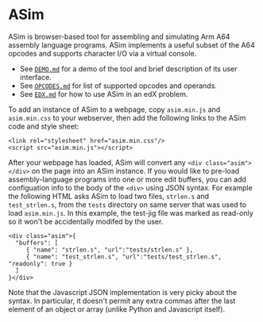 # ASim

ASim is browser-based tool for assembling and simulating Arm A64
assembly language programs.  ASim implements a useful subset of the
A64 opcodes and supports character I/O via a virtual console.

* See <a href="https://github.com/computation-structures/asim/blob/main/DEMO.md" target="_blank">`DEMO.md`</a> for a demo of the tool and brief description of its user interface.
* See <a href="https://github.com/computation-structures/asim/blob/main/OPCODES.md" target="_blank">`OPCODES.md`</a> for list of supported opcodes and operands.
* See <a href="https://github.com/computation-structures/asim/blob/main/DEMO.md" target="_blank">`EDX.md`</a> for how to use ASim in an edX problem.

To add an instance of ASim to a webpage, copy `asim.min.js` and `asim.min.css` to your
webserver, then add the following links to the ASim code and style sheet:

```
<link rel="stylesheet" href="asim.min.css"/>
<script src="asim.min.js"></script>
```

After your webpage has loaded, ASim will convert any
`<div class="asim"></div>` on the page into an ASim instance.  If you
would like to pre-load assembly-language programs into one or more
edit buffers, you can add configuation info to the body of the `<div>`
using JSON syntax.  For example the following HTML asks ASim to load
two files, `strlen.s` and `test_strlen.s`, from the `tests` directory on
same server that was used to load `asim.min.js`.  In this example, the
test-jig file was marked as read-only so it won't be accidentally modifed
by the user.

```
<div class="asim">{
  "buffers": [
     { "name": "strlen.s", "url":"tests/strlen.s" },
     { "name": "test_strlen.s", "url":"tests/test_strlen.s", "readonly": true }
  ]
}</div>
```

Note that the Javascript JSON implementation is very picky about the
syntax.  In particular, it doesn't permit any extra commas after the
last element of an object or array (unlike Python and Javascript itself).

